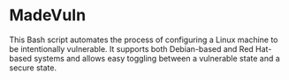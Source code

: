# MadeVuln
This Bash script automates the process of configuring a Linux machine to be intentionally vulnerable. It supports both Debian-based and Red Hat-based systems and allows easy toggling between a vulnerable state and a secure state.
